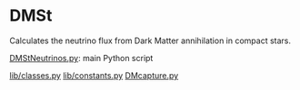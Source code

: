 DMSt
====

Calculates the neutrino flux from Dark Matter annihilation in compact stars.

[DMStNeutrinos.py](DMStNeutrinos.py): main Python script

[lib/classes.py](lib/classes.py)
[lib/constants.py](constants.py)
[DMcapture.py](lib/DMcapture.py)
